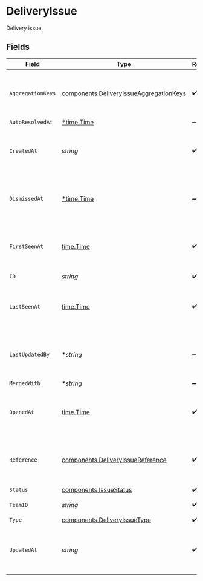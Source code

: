 # DeliveryIssue

Delivery issue


## Fields

| Field                                                                                          | Type                                                                                           | Required                                                                                       | Description                                                                                    | Example                                                                                        |
| ---------------------------------------------------------------------------------------------- | ---------------------------------------------------------------------------------------------- | ---------------------------------------------------------------------------------------------- | ---------------------------------------------------------------------------------------------- | ---------------------------------------------------------------------------------------------- |
| `AggregationKeys`                                                                              | [components.DeliveryIssueAggregationKeys](../../models/shared/deliveryissueaggregationkeys.md) | :heavy_check_mark:                                                                             | Keys used as the aggregation keys a 'delivery' type issue                                      |                                                                                                |
| `AutoResolvedAt`                                                                               | [*time.Time](https://pkg.go.dev/time#Time)                                                     | :heavy_minus_sign:                                                                             | N/A                                                                                            |                                                                                                |
| `CreatedAt`                                                                                    | *string*                                                                                       | :heavy_check_mark:                                                                             | ISO timestamp for when the issue was created                                                   |                                                                                                |
| `DismissedAt`                                                                                  | [*time.Time](https://pkg.go.dev/time#Time)                                                     | :heavy_minus_sign:                                                                             | ISO timestamp for when the issue was dismissed                                                 |                                                                                                |
| `FirstSeenAt`                                                                                  | [time.Time](https://pkg.go.dev/time#Time)                                                      | :heavy_check_mark:                                                                             | ISO timestamp for when the issue was first opened                                              |                                                                                                |
| `ID`                                                                                           | *string*                                                                                       | :heavy_check_mark:                                                                             | Issue ID                                                                                       | iss_YXKv5OdJXCiVwkPhGy                                                                         |
| `LastSeenAt`                                                                                   | [time.Time](https://pkg.go.dev/time#Time)                                                      | :heavy_check_mark:                                                                             | ISO timestamp for when the issue last occured                                                  |                                                                                                |
| `LastUpdatedBy`                                                                                | **string*                                                                                      | :heavy_minus_sign:                                                                             | ID of the team member who last updated the issue status                                        |                                                                                                |
| `MergedWith`                                                                                   | **string*                                                                                      | :heavy_minus_sign:                                                                             | N/A                                                                                            |                                                                                                |
| `OpenedAt`                                                                                     | [time.Time](https://pkg.go.dev/time#Time)                                                      | :heavy_check_mark:                                                                             | ISO timestamp for when the issue was last opened                                               |                                                                                                |
| `Reference`                                                                                    | [components.DeliveryIssueReference](../../models/shared/deliveryissuereference.md)             | :heavy_check_mark:                                                                             | Reference to the event and attempt an issue is being created for.                              |                                                                                                |
| `Status`                                                                                       | [components.IssueStatus](../../models/shared/issuestatus.md)                                   | :heavy_check_mark:                                                                             | Issue status                                                                                   |                                                                                                |
| `TeamID`                                                                                       | *string*                                                                                       | :heavy_check_mark:                                                                             | ID of the workspace                                                                            |                                                                                                |
| `Type`                                                                                         | [components.DeliveryIssueType](../../models/shared/deliveryissuetype.md)                       | :heavy_check_mark:                                                                             | N/A                                                                                            |                                                                                                |
| `UpdatedAt`                                                                                    | *string*                                                                                       | :heavy_check_mark:                                                                             | ISO timestamp for when the issue was last updated                                              |                                                                                                |